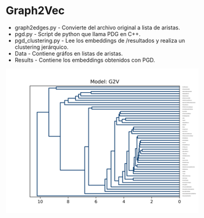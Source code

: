 # Graph2Vec

* graph2edges.py - Convierte del archivo original a lista de aristas.
* pgd.py - Script de python que llama PDG en C++.
* pgd_clustering.py - Lee los embeddings de /resultados y realiza un clustering jerárquico.
* Data - Contiene gráfos en listas de aristas.
* Results - Contiene los embeddings obtenidos con PGD.

![G2V](G2V.png)

